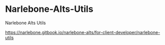 # Narlebone-Alts-Utils
Narlebone Alts Utils

https://narlebone.gitbook.io/narlebone-alts/for-client-developer/narlebone-utils

